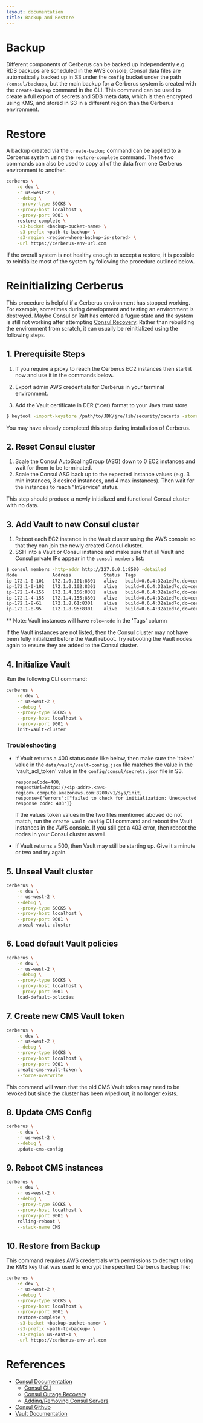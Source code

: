 ```yaml
---
layout: documentation
title: Backup and Restore
---
```


# Backup

Different components of Cerberus can be backed up independently e.g. RDS backups are 
scheduled in the AWS console, Consul data files are automatically backed up in S3
under the `config` bucket under the path `/consul/backups`, but the main backup for a 
Cerberus system is created with the `create-backup` command in the CLI.  This command
can be used to create a full export of secrets and SDB meta data, which is then encrypted
using KMS, and stored in S3 in a different region than the Cerberus environment.

# Restore

A backup created via the `create-backup` command can be applied to a Cerberus system using
the `restore-complete` command.  These two commands can also be used to copy all of the data
from one Cerberus environment to another.

```bash
cerberus \
    -e dev \
    -r us-west-2 \
    --debug \
    --proxy-type SOCKS \
    --proxy-host localhost \
    --proxy-port 9001 \
    restore-complete \
    -s3-bucket <backup-bucket-name> \
    -s3-prefix <path-to-backup> \
    -s3-region <region-where-backup-is-stored> \
    -url https://cerberus-env-url.com
```

If the overall system is not healthy enough to accept a restore, it is possible to
reinitialize most of the system by following the procedure outlined below.

# Reinitializing Cerberus

This procedure is helpful if a Cerberus environment has stopped working.
For example, sometimes during development and testing an environment is destroyed.
Maybe Consul or Raft has entered a fugue state and the system is still not working after 
attempting [Consul Recovery](consul-recovery).  Rather than rebuilding the environment
from scratch, it can usually be reinitialized using the following steps.

## 1. Prerequisite Steps

1. If you require a proxy to reach the Cerberus EC2 instances then start it now and
use it in the commands below.

2. Export admin AWS credentials for Cerberus in your terminal environment.

3. Add the Vault certificate in DER (*.cer) format to your Java trust store.

```bash
$ keytool -import-keystore /path/to/JDK/jre/lib/security/cacerts -storepass changeit -noprompt -trustcacerts -alias [certificate name] -file /path/to/der/file/[download_name].cer
```

You may have already completed this step during installation of Cerberus.

## 2. Reset Consul cluster

1. Scale the Consul AutoScalingGroup (ASG) down to 0 EC2 instances and wait for them to be terminated.
1. Scale the Consul ASG back up to the expected instance values (e.g. 3 min instances, 3 desired instances,
and 4 max instances). Then wait for the instances to reach "InService" status.

This step should produce a newly initialized and functional Consul cluster with no data.

## 3. Add Vault to new Consul cluster

1. Reboot each EC2 instance in the Vault cluster using the AWS console so that they can join
   the newly created Consul cluster.
1. SSH into a Vault or Consul instance and make sure that all Vault and Consul
private IPs appear in the `consul members` list:

```bash
$ consul members -http-addr http://127.0.0.1:8580 -detailed
Node             Address            Status  Tags
ip-172.1-0-101   172.1.0.101:8301   alive   build=0.6.4:32a1ed7c,dc=cerberus,role=node,vsn=2,vsn_max=3,vsn_min=1
ip-172.1-0-102   172.1.0.102:8301   alive   build=0.6.4:32a1ed7c,dc=cerberus,expect=3,port=8300,role=consul,vsn=2,vsn_max=3,vsn_min=1
ip-172.1-4-156   172.1.4.156:8301   alive   build=0.6.4:32a1ed7c,dc=cerberus,expect=3,port=8300,role=consul,vsn=2,vsn_max=3,vsn_min=1
ip-172.1-4-155   172.1.4.155:8301   alive   build=0.6.4:32a1ed7c,dc=cerberus,role=node,vsn=2,vsn_max=3,vsn_min=1
ip-172.1-8-61    172.1.8.61:8301    alive   build=0.6.4:32a1ed7c,dc=cerberus,expect=3,port=8300,role=consul,vsn=2,vsn_max=3,vsn_min=1
ip-172.1-8-95    172.1.8.95:8301    alive   build=0.6.4:32a1ed7c,dc=cerberus,role=node,vsn=2,vsn_max=3,vsn_min=1
```

** Note: Vault instances will have `role=node` in the 'Tags' column

If the Vault instances are not listed, then the Consul cluster may not have been
fully initialized before the Vault reboot. Try rebooting the Vault nodes again
to ensure they are added to the Consul cluster.

## 4. Initialize Vault

Run the following CLI command:

```bash
cerberus \
    -e dev \
    -r us-west-2 \
    --debug \
    --proxy-type SOCKS \
    --proxy-host localhost \
    --proxy-port 9001 \
    init-vault-cluster
```

### Troubleshooting

* If Vault returns a 400 status code like below, then make sure the 'token' value
in the `data/vault/vault-config.json` file matches the value in the
'vault_acl_token' value in the `config/consul/secrets.json` file in S3.

    ```
    responseCode=400,
    requestUrl=https://<ip-addr>.<aws-region>.compute.amazonaws.com:8200/v1/sys/init,
    response={"errors":["failed to check for initialization: Unexpected response code: 403"]}
    ```

    If the values token values in the two files mentioned aboved do not match, run
    the `create-vault-config` CLI command and reboot the Vault instances in the AWS
    console. If you still get a 403 error, then reboot the nodes in your Consul
    cluster as well.

* If Vault returns a 500, then Vault may still be starting up. Give it a minute or
two and try again.

## 5. Unseal Vault cluster

```bash
cerberus \
    -e dev \
    -r us-west-2 \
    --debug \
    --proxy-type SOCKS \
    --proxy-host localhost \
    --proxy-port 9001 \
    unseal-vault-cluster
```

## 6. Load default Vault policies

```bash
cerberus \
    -e dev \
    -r us-west-2 \
    --debug \
    --proxy-type SOCKS \
    --proxy-host localhost \
    --proxy-port 9001 \
    load-default-policies
```

## 7. Create new CMS Vault token

```bash
cerberus \
    -e dev \
    -r us-west-2 \
    --debug \
    --proxy-type SOCKS \
    --proxy-host localhost \
    --proxy-port 9001 \
    create-cms-vault-token \
    --force-overwrite
```

This command will warn that the old CMS Vault token may need to be revoked but since
the cluster has been wiped out, it no longer exists.

## 8. Update CMS Config

```bash
cerberus \
    -e dev \
    -r us-west-2 \
    --debug \
    update-cms-config
```

## 9. Reboot CMS instances

```bash
cerberus \
    -e dev \
    -r us-west-2 \
    --debug \
    --proxy-type SOCKS \
    --proxy-host localhost \
    --proxy-port 9001 \
    rolling-reboot \
    --stack-name CMS
```

## 10. Restore from Backup

This command requires AWS credentials with permissions to decrypt using the KMS key
that was used to encrypt the specified Cerberus backup file:

```bash
cerberus \
    -e dev \
    -r us-west-2 \
    --debug \
    --proxy-type SOCKS \
    --proxy-host localhost \
    --proxy-port 9001 \
    restore-complete \
    -s3-bucket <backup-bucket-name> \
    -s3-prefix <path-to-backup> \
    -s3-region us-east-1 \
    -url https://cerberus-env-url.com
```

# References

* <a target="_blank" onclick="trackOutboundLink('https://www.consul.io/docs/index.html')" href="https://www.consul.io/docs/index.html">Consul Documentation</a>
  * <a target="_blank" onclick="trackOutboundLink('https://www.consul.io/docs/commands/index.html')" href="https://www.consul.io/docs/commands/index.html">Consul CLI</a>
  * <a target="_blank" onclick="trackOutboundLink('https://www.consul.io/docs/guides/outage.html')" href="https://www.consul.io/docs/guides/outage.html">Consul Outage Recovery</a>
  * <a target="_blank" onclick="trackOutboundLink('https://www.consul.io/docs/guides/servers.html ')" href="https://www.consul.io/docs/guides/servers.html">Adding/Removing Consul Servers</a>
* <a target="_blank" onclick="trackOutboundLink('https://github.com/hashicorp/consul')" href="https://github.com/hashicorp/consul">Consul Github</a>
* <a target="_blank" onclick="trackOutboundLink('https://www.vaultproject.io/docs/index.html')" href="https://www.vaultproject.io/docs/index.html">Vault Documentation</a>
